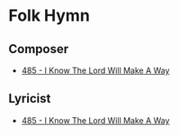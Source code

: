 # Folk Hymn

## Composer

- [485 - I Know The Lord Will Make A Way](/hymns/485.md)

## Lyricist

- [485 - I Know The Lord Will Make A Way](/hymns/485.md)

